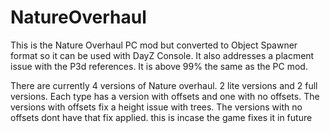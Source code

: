 # NatureOverhaul
This is the Nature Overhaul PC mod but converted to Object Spawner format so it can be used with DayZ Console. It also addresses a placment issue with the P3d references. It is above 99% the same as the PC mod.

There are currently 4 versions of Nature overhaul.
2 lite versions and 2 full versions. 
Each type has a version with offsets and one with no offsets. 
The versions with offsets fix a height issue with trees. 
The versions with no offsets dont have that fix applied. this is incase the game fixes it in future
